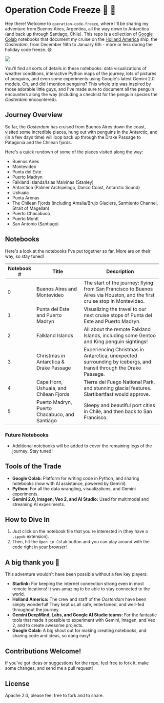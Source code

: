 # Operation Code Freeze 🐧 🧊

Hey there! Welcome to `operation-code-freeze`, where I'll be sharing my adventure from Buenos Aires, Argentina, all the way down to Antarctica (and back up through Santiago, Chile). This repo is a collection of [Google Colab](https://colab.google/) notebooks that document my cruise on the [Holland America](https://www.hollandamerica.com/) ship, the _Oosterdam_, from December 16th to January 6th - more or less during the holiday code freeze. 😄

![](https://www.hollandamerica.com/content/dam/hal/maps/S6N22B/S6N22B_mobile_2x.jpg)

You'll find all sorts of details in these notebooks: data visualizations of weather conditions, interactive Python maps of the journey, lots of pictures of penguins, and even some experiments using Google's latest Gemini 2.0 models. Oh, and did I mention penguins? This whole trip was inspired by those adorable little guys, and I've made sure to document all the penguin encounters along the way (including a checklist for the penguin species the _Oosterdam_ encountered).

## Journey Overview

So far, the _Oosterdam_ has cruised from Buenos Aires down the coast, visited some incredible places, hung out with penguins in the Antarctic, and (in a few days time) will loop back up through the Drake Passage to Patagonia and the Chilean fjords. 

Here's a quick rundown of some of the places visited along the way:

*   Buenos Aires
*   Montevideo
*   Punta del Este
*   Puerto Madryn
*   Falkland Islands/Islas Malvinas (Stanley)
*   Antarctica (Palmer Archipelago, Danco Coast, Antarctic Sound)
*   Ushuaia
*   Punta Arenas
*   The Chilean Fjords (including Amalia/Brujo Glaciers, Sarmiento Channel, Strait of Magellan)
*   Puerto Chacabuco
*   Puerto Montt
*   San Antonio (Santiago)

## Notebooks

Here's a look at the notebooks I've put together so far. More are on their way, so stay tuned!

| Notebook # | Title                                  | Description                                                                                   |
|------------|----------------------------------------|-----------------------------------------------------------------------------------------------|
| 0          | Buenos Aires and Montevideo            | The start of the journey: flying from San Francisco to Buenos Aires via Houston, and the first cruise stop in Montevideo.  |
| 1          | Punta del Este and Puerto Madryn       | Visualizing the travel to our next cruise stops of Punta del Este and Puerto Madryn.        |
| 2          | Falkland Islands                       | All about the remote Falkland Islands, including some Gentoo and King penguin sightings!  |
| 3          | Christmas in Antarctica & Drake Passage | Experiencing Christmas in Antarctica, unexpected surrounding by icebergs, and transit through the Drake Passage.             |
| 4          | Cape Horn, Ushuaia, and Chilean Fjords  | Tierra del Fuego National Park, and stunning glacial features. Slartibartfast would approve. |
| 5          | Puerto Madryn, Puerto Chacabuco, and Santiago | Sleepy and beautiful port cities in Chile, and then back to San Francisco. |

### Future Notebooks
*   Additional notebooks will be added to cover the remaining legs of the journey. Stay tuned!

## Tools of the Trade

*   **Google Colab:** Platform for writing code in Python, and sharing notebooks (now with AI assistance, powered by Gemini).
*   **Python:**  For all the data wrangling, visualizations, and Gemini experiments.
*   **Gemini 2.0, Imagen, Veo 2, and AI Studio:** Used for multimodal and streaming AI experiments.

## How to Dive In

1.  Just click on the notebook file that you're interested in (they have a `.ipynb` extension).
2.  Then, hit the `Open in Colab` button and you can play around with the code right in your browser!

## A big thank you 🙏

This adventure wouldn't have been possible without a few key players:

*   **Starlink:** For keeping the internet connection strong even in most remote locations! It was amazing to be able to stay connected to the world.
*   **Holland America:** The crew and staff of the _Oosterdam_ have been simply wonderful! They kept us all safe, entertained, and well-fed throughout the journey.
*   **Gemini DeepMind, Labs, and Google AI Studio teams:** For the fantastic tools that made it possible to experiment with Gemini, Imagen, and Veo 2, and to create awesome projects.
*   **Google Colab:** A big shout out for making creating notebooks, and sharing code and ideas, so dang easy!

## Contributions Welcome!

If you've got ideas or suggestions for the repo, feel free to fork it, make some changes, and send me a pull request!

## License

Apache 2.0, please feel free to fork and to share.
